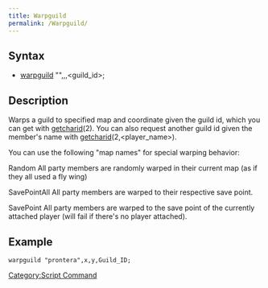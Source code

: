 ```yaml
---
title: Warpguild
permalink: /Warpguild/
---
```


Syntax
------

-   [warpguild](/warpguild "wikilink") "<mapname>",<x>,<y>,<guild_id>;

Description
-----------

Warps a guild to specified map and coordinate given the guild id, which you can get with [getcharid](/getcharid "wikilink")(2). You can also request another guild id given the member's name with [getcharid](/getcharid "wikilink")(2,<player_name>).

You can use the following "map names" for special warping behavior:

Random
All party members are randomly warped in their current map (as if they all used a fly wing)

SavePointAll
All party members are warped to their respective save point.

SavePoint
All party members are warped to the save point of the currently attached player (will fail if there's no player attached).

Example
-------

`warpguild "prontera",x,y,Guild_ID;`

[Category:Script Command](/Category:Script_Command "wikilink")